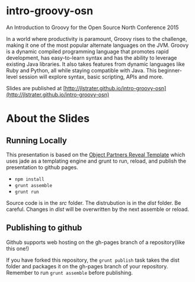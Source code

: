 # intro-groovy-osn
An Introduction to Groovy for the Open Source North Conference 2015

In a world where productivity is paramount, Groovy rises to the challenge, making it one of the most popular alternate languages on the JVM. Groovy is a dynamic compiled programming language that promotes rapid development, has easy-to-learn syntax and has the ability to leverage existing Java libraries. It also takes features from dynamic languages like Ruby and Python, all while staying compatible with Java. This beginner-level session will explore syntax, basic scripting, APIs and more.

Slides are published at [http://jlstrater.github.io/intro-groovy-osn](http://jlstrater.github.io/intro-groovy-osn)

# About the Slides

## Running Locally
This presentation is based on the [Object Partners Reveal Template](https://github.com/objectpartners/opi-reveal-template) which uses jade as a templating engine and grunt to run, reload, and publish the presentation to github pages.

* `npm install`
* `grunt assemble`
* `grunt run`

Source code is in the *src* folder.  The distrubution is in the *dist* folder. Be careful. Changes in *dist* will be overwritten by the next assemble or reload.

## Publishing to github
Github supports web hosting on the gh-pages branch of a repository(like this one!)

If you have forked this repository, the `grunt publish` task takes the dist folder and packages it on the gh-pages branch of your repository. Remember to run `grunt assemble` before publishing.
